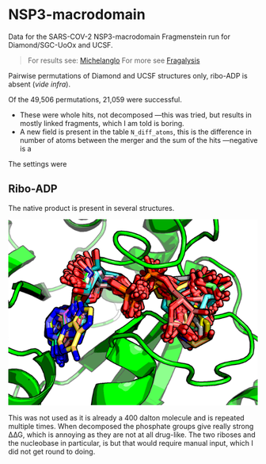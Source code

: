 # NSP3-macrodomain
Data for the SARS-COV-2 NSP3-macrodomain Fragmenstein run for Diamond/SGC-UoOx and UCSF.

> For results see: [Michelanglo](https://michelanglo.sgc.ox.ac.uk)
> For more see [Fragalysis](https://fragalysis.diamond.ac.uk/viewer/react/preview/target/mArh)

Pairwise permutations of Diamond and UCSF structures only, ribo-ADP is absent (_vide_ _infra_).

Of the 49,506 permutations, 21,059 were successful.

* These were whole hits, not decomposed —this was tried, but results in mostly linked fragments, which I am told is boring.
* A new field is present in the table `N_diff_atoms`, this is the difference in number of atoms between the merger and the
sum of the hits —negative is a 


The settings were

## Ribo-ADP
The native product is present in several structures. 

![crowd](RADP.png)

This was not used as it is already a 400 dalton molecule and is repeated multiple times.
When decomposed the phosphate groups give really strong ∆∆G, which is annoying as they are not at all drug-like.
The two riboses and the nucleobase in particular, is but that would require manual input, which I did not get round to doing.
